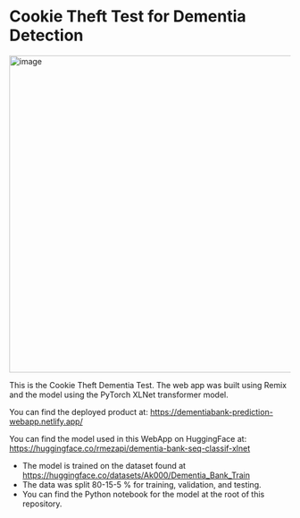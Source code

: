 # Cookie Theft Test for Dementia Detection



<img width="567" alt="image" src="https://github.com/rmezapi/dementiabank-prediction-webapp/assets/69809420/f26e30c0-b155-4859-9b4b-b7b36cb351a6">


This is the Cookie Theft Dementia Test. The web app was built using Remix and the model using the PyTorch XLNet transformer model.

You can find the deployed product at: https://dementiabank-prediction-webapp.netlify.app/ 

You can find the model used in this WebApp on HuggingFace at: https://huggingface.co/rmezapi/dementia-bank-seq-classif-xlnet
  - The model is trained on the dataset found at https://huggingface.co/datasets/Ak000/Dementia_Bank_Train
  - The data was split 80-15-5 % for training, validation, and testing.
  - You can find the Python notebook for the model at the root of this repository.


